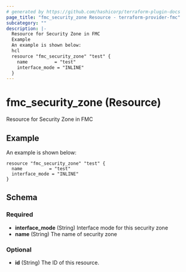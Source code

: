 ```yaml
---
# generated by https://github.com/hashicorp/terraform-plugin-docs
page_title: "fmc_security_zone Resource - terraform-provider-fmc"
subcategory: ""
description: |-
  Resource for Security Zone in FMC
  Example
  An example is shown below:
  hcl
  resource "fmc_security_zone" "test" {
    name          = "test"
    interface_mode = "INLINE"
  }
---
```


# fmc_security_zone (Resource)

Resource for Security Zone in FMC

## Example
An example is shown below: 
```hcl
resource "fmc_security_zone" "test" {
  name          = "test"
  interface_mode = "INLINE"
}
```



<!-- schema generated by tfplugindocs -->
## Schema

### Required

- **interface_mode** (String) Interface mode for this security zone
- **name** (String) The name of security zone

### Optional

- **id** (String) The ID of this resource.


